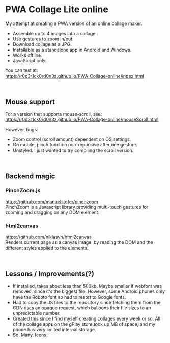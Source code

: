 # PWA Collage Lite online
My attempt at creating a PWA version of an online collage maker. 
* Assemble up to 4 images into a collage.
* Use gestures to zoom in/out.
* Download collage as a JPG. 
* Installable as a standalone app in Android and Windows. 
* Works offline.
* JavaScript only.

You can test at: <br>
https://r0d3r1ck0rd0n3z.github.io/PWA-Collage-online/index.html

<br>

## Mouse support

For a version that supports mouse-scroll, see: <br>
https://r0d3r1ck0rd0n3z.github.io/PWA-Collage-online/mouseScroll.html

However, bugs:
* Zoom control (scroll amount) dependent on OS settings.
* On mobile, pinch function non-reponsive after one gesture.
* Unstyled. I just wanted to try compiling the scroll version.

<br>

## Backend magic


### PinchZoom.js 
https://github.com/manuelstofer/pinchzoom <br>
PinchZoom is a Javascript library providing multi-touch gestures for zooming and dragging on any DOM element.

### html2canvas
https://github.com/niklasvh/html2canvas <br>
Renders current page as a canvas image, by reading the DOM and the different styles applied to the elements.

<br>

## Lessons / Improvements(?)

* If installed, takes about less than 500kb. Maybe smaller if webfont was removed, since it's the biggest file. However, some Android phones only have the Roboto font so had to resort to Google fonts.
* Had to copy the JS files to the repository since fetching them from the CDN uses an opaque request, which balloons their file sizes to an unpredictable number.
* Created this since I find myself creating collages every week or so. All of the collage apps on the gPlay store took up MB of space, and my phone has very limited internal storage.
* So. Many. Icons.

<br>
<br>
